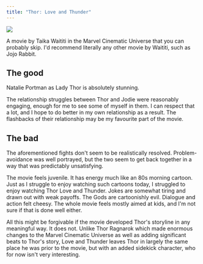 ```yaml
---
title: "Thor: Love and Thunder"
---
```


![](https://www.themoviedb.org/t/p/original/lSiKaU2cEB2np1m2nh2F8YXXEvR.jpg)

A movie by Taika Waititi in the Marvel Cinematic Universe that you can probably skip. I'd recommend literally any other movie by Waititi, such as Jojo Rabbit.

## The good

Natalie Portman as Lady Thor is absolutely stunning.

The relationship struggles between Thor and Jodie were reasonably engaging, enough for me to see some of myself in them. I can respect that a lot, and I hope to do better in my own relationship as a result. The flashbacks of their relationship may be my favourite part of the movie.

## The bad

The aforementioned fights don't seem to be realistically resolved. Problem-avoidance was well portrayed, but the two seem to get back together in a way that was predictably unsatisfying.

The movie feels juvenile. It has energy much like an 80s morning cartoon. Just as I struggle to enjoy watching such cartoons today, I struggled to enjoy watching Thor Love and Thunder. Jokes are somewhat tiring and drawn out with weak payoffs. The Gods are cartoonishly evil. Dialogue and action felt cheesy. The whole movie feels mostly aimed at kids, and I'm not sure if that is done well either.

All this might be forgivable if the movie developed Thor's storyline in any meaningful way. It does not. Unlike Thor Ragnarok which made enormous changes to the Marvel Cinematic Universe as well as adding significant beats to Thor's story, Love and Thunder leaves Thor in largely the same place he was prior to the movie, but with an added sidekick character, who for now isn't very interesting.
